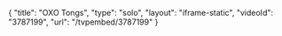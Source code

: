 {
    "title": "OXO Tongs",
    "type": "solo",
    "layout": "iframe-static",
    "videoId": "3787199",
    "url": "\/tvpembed\/3787199"
}